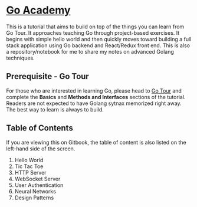 # [Go Academy](https://calvinfeng.gitbook.io/go-academy/)
This is a tutorial that aims to build on top of the things you can learn from Go Tour. It approaches
teaching Go through project-based exercises. It begins with simple hello world and then quickly 
moves toward building a full stack application using Go backend and React/Redux front end. This is
also a repository/notebook for me to share my notes on advanced Golang techniques.

## Prerequisite - Go Tour
For those who are interested in learning Go, please head to [Go Tour](https://tour.golang.org/) and 
complete the **Basics** and **Methods and Interfaces** sections of the tutorial. Readers are not
expected to have Golang sytnax memorized right away. The best way to learn is always to build.

## Table of Contents
If you are viewing this on Gitbook, the table of content is also listed on the left-hand side of the 
screen.

1. Hello World
2. Tic Tac Toe 
3. HTTP Server
4. WebSocket Server
5. User Authentication
6. Neural Networks
7. Design Patterns